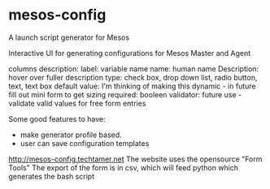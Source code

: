 # mesos-config
A launch script generator for Mesos

Interactive UI for generating configurations for Mesos Master and Agent


columns description:
label: variable name
name: human name
Description: hover over fuller description
type: check box, drop down list, radio button, text, text box
default value: I'm thinking of making this dynamic - in future fill out mini form to get sizing
required: booleen
validator: future use - validate valid values for free form entries

Some good features to have:
+ make generator profile based.
+ user can save configuration templates

http://mesos-config.techtamer.net
	The website uses the opensource "Form Tools"
	The export of the form is in csv, which will feed python which generates the bash script

